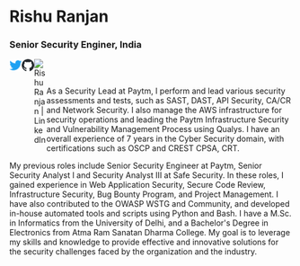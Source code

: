 # Rishu Ranjan
### Senior Security Enginer, India

<!-- Twitter -->
<a href="https://twitter.com/secureit_rrj"> 
<img align="left" alt="Rishu Ranjan | Twitter" width="22px" src="https://raw.githubusercontent.com/rishuranjanofficial/rishuranjanofficial/0c0fb6e8feca26a735700f34150b46c72461d61f/twitter.svg" />
</a> 

<!-- Github -->
<a href="https://github.com/rishuranjanofficial"> 
<img align="left" alt="Rishu Ranjan | Github" width="22px" src="https://raw.githubusercontent.com/rishuranjanofficial/rishuranjanofficial/681a2994e83ea6b1fb0c08f0f8a051d04f6c0776/github.svg" />
</a>
<!-- Linkedin -->
<a href="https://www.linkedin.com/in/rishuranjan"> 
<img align="left" alt="Rishu Ranjan | LinkedIn" width="22px" src="https://raw.githubusercontent.com/rishuranjanofficial/rishuranjanofficial/main/linkedin.ico" />
</a>

<br/>
<br/>

As a Security Lead at Paytm, I perform and lead various security assessments and tests, such as SAST, DAST, API Security, CA/CR and Network Security. I also manage the AWS infrastructure for security operations and leading the Paytm Infrastructure Security and Vulnerability Management Process using Qualys. I have an overall experience of 7 years in the Cyber Security domain, with certifications such as OSCP and CREST CPSA, CRT.

My previous roles include Senior Security Engineer at Paytm, Senior Security Analyst I and Security Analyst III at Safe Security. In these roles, I gained experience in Web Application Security, Secure Code Review, Infrastructure Security, Bug Bounty Program, and Project Management. I have also contributed to the OWASP WSTG and Community, and developed in-house automated tools and scripts using Python and Bash. I have a M.Sc. in Informatics from the University of Delhi, and a Bachelor's Degree in Electronics from Atma Ram Sanatan Dharma College. My goal is to leverage my skills and knowledge to provide effective and innovative solutions for the security challenges faced by the organization and the industry.


<!--
**rishuranjanofficial/rishuranjanofficial** is a ✨ _special_ ✨ repository because its `README.md` (this file) appears on your GitHub profile.

Here are some ideas to get you started:

- 🔭 I’m currently working on ...
- 🌱 I’m currently learning ...
- 👯 I’m looking to collaborate on ...
- 🤔 I’m looking for help with ...
- 💬 Ask me about ...
- 📫 How to reach me: ...
- 😄 Pronouns: ...
- ⚡ Fun fact: ...
-->

